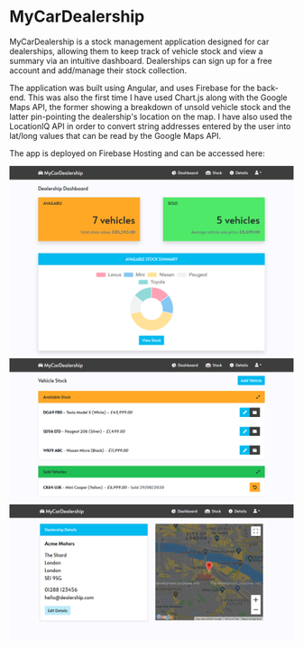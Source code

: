 # MyCarDealership

MyCarDealership is a stock management application designed for car dealerships, allowing them to keep track of vehicle stock and view a summary via an intuitive dashboard. Dealerships can sign up for a free account and add/manage their stock collection.

The application was built using Angular, and uses Firebase for the back-end. This was also the first time I have used Chart.js along with the Google Maps API, the former showing a breakdown of unsold vehicle stock and the latter pin-pointing the dealership's location on the map. I have also used the LocationIQ API in order to convert string addresses entered by the user into lat/long values that can be read by the Google Maps API.

The app is deployed on Firebase Hosting and can be accessed here:

![Showcase1](/showcase-1.png?raw=true "Showcase1")
![Showcase2](/showcase-2.png?raw=true "Showcase2")
![Showcase3](/showcase-3.png?raw=true "Showcase3")

